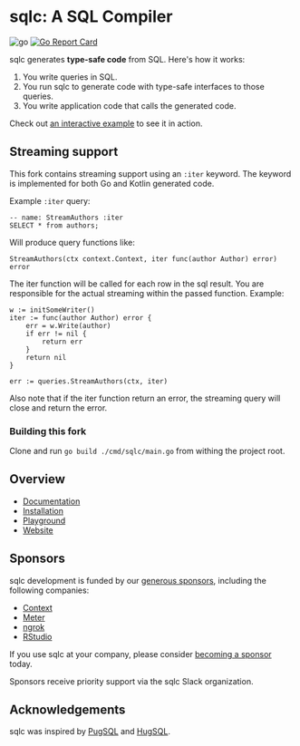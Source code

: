 # sqlc: A SQL Compiler

![go](https://github.com/kyleconroy/sqlc/workflows/go/badge.svg)
[![Go Report Card](https://goreportcard.com/badge/github.com/kyleconroy/sqlc)](https://goreportcard.com/report/github.com/kyleconroy/sqlc)

sqlc generates **type-safe code** from SQL. Here's how it works:

1. You write queries in SQL.
1. You run sqlc to generate code with type-safe interfaces to those queries.
1. You write application code that calls the generated code.

Check out [an interactive example](https://play.sqlc.dev/) to see it in action.

## Streaming support

This fork contains streaming support using an `:iter` keyword. The keyword is implemented
for both Go and Kotlin generated code.

Example `:iter` query:

```
-- name: StreamAuthors :iter
SELECT * from authors;
```

Will produce query functions like:

`StreamAuthors(ctx context.Context, iter func(author Author) error) error`

The iter function will be called for each row in the sql result. You are responsible for
the actual streaming within the passed function. Example:

```
w := initSomeWriter()
iter := func(author Author) error {
    err = w.Write(author)
    if err != nil {
        return err
    }
    return nil
}

err := queries.StreamAuthors(ctx, iter)
```

Also note that if the iter function return an error, the streaming query will close and return the error.

### Building this fork

Clone and run `go build ./cmd/sqlc/main.go` from withing the project root.

## Overview

- [Documentation](https://docs.sqlc.dev)
- [Installation](https://docs.sqlc.dev/en/latest/overview/install.html)
- [Playground](https://play.sqlc.dev)
- [Website](https://sqlc.dev)

## Sponsors

sqlc development is funded by our [generous
sponsors](https://github.com/sponsors/kyleconroy), including the following
companies:

- [Context](https://context.app)
- [Meter](https://meter.com)
- [ngrok](https://ngrok.com)
- [RStudio](https://www.rstudio.com/)

If you use sqlc at your company, please consider [becoming a
sponsor](https://github.com/sponsors/kyleconroy) today.

Sponsors receive priority support via the sqlc Slack organization.

## Acknowledgements

sqlc was inspired by [PugSQL](https://pugsql.org/) and
[HugSQL](https://www.hugsql.org/).
